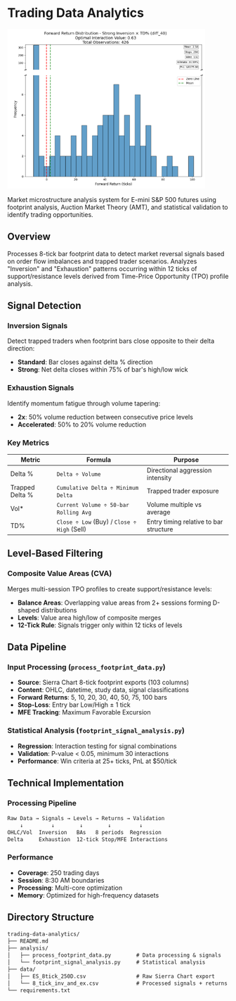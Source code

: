 <div>

  # Trading Data Analytics

  <img src="images/output_plot_example.png" alt="Forward Returns Plot" width="450"/>

  Market microstructure analysis system for E-mini S&P 500 futures using footprint analysis, Auction Market Theory (AMT), and statistical validation to identify trading opportunities.
  
</div>

## Overview

Processes 8-tick bar footprint data to detect market reversal signals based on order flow imbalances and trapped trader scenarios. Analyzes "Inversion" and "Exhaustion" patterns occurring within 12 ticks of support/resistance levels derived from Time-Price Opportunity (TPO) profile analysis.

## Signal Detection

### Inversion Signals
Detect trapped traders when footprint bars close opposite to their delta direction:
- **Standard**: Bar closes against delta % direction
- **Strong**: Net delta closes within 75% of bar's high/low wick

### Exhaustion Signals
Identify momentum fatigue through volume tapering:
- **2x**: 50% volume reduction between consecutive price levels
- **Accelerated**: 50% to 20% volume reduction

### Key Metrics

| Metric | Formula | Purpose |
|--------|---------|---------|
| Delta % | `Delta ÷ Volume` | Directional aggression intensity |
| Trapped Delta % | `Cumulative Delta ÷ Minimum Delta` | Trapped trader exposure |
| Vol* | `Current Volume ÷ 50-bar Rolling Avg` | Volume multiple vs average |
| TD% | `Close ÷ Low` (Buy) / `Close ÷ High` (Sell) | Entry timing relative to bar structure |

## Level-Based Filtering

### Composite Value Areas (CVA)
Merges multi-session TPO profiles to create support/resistance levels:
- **Balance Areas**: Overlapping value areas from 2+ sessions forming D-shaped distributions
- **Levels**: Value area high/low of composite merges
- **12-Tick Rule**: Signals trigger only within 12 ticks of levels

## Data Pipeline

### Input Processing (`process_footprint_data.py`)
- **Source**: Sierra Chart 8-tick footprint exports (103 columns)
- **Content**: OHLC, datetime, study data, signal classifications
- **Forward Returns**: 5, 10, 20, 30, 40, 50, 75, 100 bars
- **Stop-Loss**: Entry bar Low/High ± 1 tick
- **MFE Tracking**: Maximum Favorable Excursion

### Statistical Analysis (`footprint_signal_analysis.py`)
- **Regression**: Interaction testing for signal combinations
- **Validation**: P-value < 0.05, minimum 30 interactions
- **Performance**: Win criteria at 25+ ticks, PnL at $50/tick

## Technical Implementation

### Processing Pipeline
```
Raw Data → Signals → Levels → Returns → Validation
    ↓         ↓        ↓        ↓         ↓
OHLC/Vol  Inversion   BAs   8 periods  Regression
Delta     Exhaustion  12-tick Stop/MFE Interactions
```

### Performance
- **Coverage**: 250 trading days
- **Session**: 8:30 AM boundaries
- **Processing**: Multi-core optimization
- **Memory**: Optimized for high-frequency datasets

## Directory Structure

```
trading-data-analytics/
├── README.md
├── analysis/
│   ├── process_footprint_data.py        # Data processing & signals
│   └── footprint_signal_analysis.py     # Statistical analysis
├── data/
│   ├── ES_8tick_250D.csv                # Raw Sierra Chart export
│   └── 8_tick_inv_and_ex.csv            # Processed signals + returns
└── requirements.txt
```
